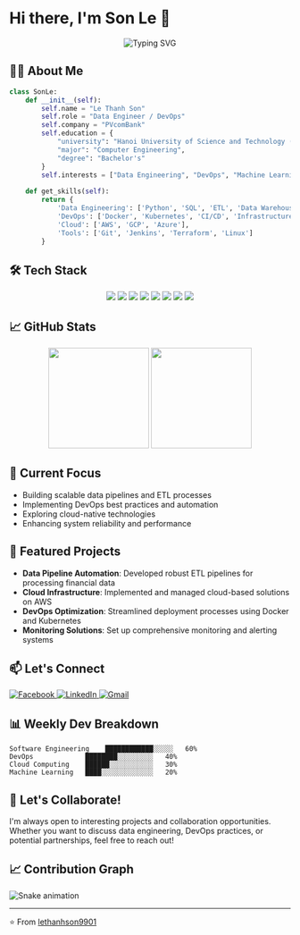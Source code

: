 # Hi there, I'm Son Le 👋

<div align="center">
  <img src="https://readme-typing-svg.herokuapp.com?font=Fira+Code&weight=500&size=24&pause=1000&color=6A5ACD&random=false&width=435&lines=Data+Engineer+%26+DevOps;AI+%26+ML+Enthusiast;Problem+Solver" alt="Typing SVG" />
</div>

## 👨‍💻 About Me
```python
class SonLe:
    def __init__(self):
        self.name = "Le Thanh Son"
        self.role = "Data Engineer / DevOps"
        self.company = "PVcomBank"
        self.education = {
            "university": "Hanoi University of Science and Technology (HUST)",
            "major": "Computer Engineering",
            "degree": "Bachelor's"
        }
        self.interests = ["Data Engineering", "DevOps", "Machine Learning", "Cloud Computing"]
    
    def get_skills(self):
        return {
            'Data Engineering': ['Python', 'SQL', 'ETL', 'Data Warehousing'],
            'DevOps': ['Docker', 'Kubernetes', 'CI/CD', 'Infrastructure as Code'],
            'Cloud': ['AWS', 'GCP', 'Azure'],
            'Tools': ['Git', 'Jenkins', 'Terraform', 'Linux']
        }
```

## 🛠️ Tech Stack
<div align="center">
  <img src="https://img.shields.io/badge/Python-3776AB?style=for-the-badge&logo=python&logoColor=white" />
  <img src="https://img.shields.io/badge/Docker-2496ED?style=for-the-badge&logo=docker&logoColor=white" />
  <img src="https://img.shields.io/badge/Kubernetes-326CE5?style=for-the-badge&logo=kubernetes&logoColor=white" />
  <img src="https://img.shields.io/badge/AWS-232F3E?style=for-the-badge&logo=amazon-aws&logoColor=white" />
  <img src="https://img.shields.io/badge/PostgreSQL-316192?style=for-the-badge&logo=postgresql&logoColor=white" />
  <img src="https://img.shields.io/badge/Jenkins-D24939?style=for-the-badge&logo=Jenkins&logoColor=white" />
  <img src="https://img.shields.io/badge/Linux-FCC624?style=for-the-badge&logo=linux&logoColor=black" />
  <img src="https://img.shields.io/badge/Git-F05032?style=for-the-badge&logo=git&logoColor=white" />
</div>

## 📈 GitHub Stats
<div align="center">
  <img height="180em" src="https://github-readme-stats.vercel.app/api?username=lethanhson9901&show_icons=true&theme=tokyonight&include_all_commits=true&count_private=true"/>
  <img height="180em" src="https://github-readme-stats.vercel.app/api/top-langs/?username=lethanhson9901&layout=compact&langs_count=7&theme=tokyonight"/>
</div>

## 🎯 Current Focus
- Building scalable data pipelines and ETL processes
- Implementing DevOps best practices and automation
- Exploring cloud-native technologies
- Enhancing system reliability and performance

## 🌟 Featured Projects
- **Data Pipeline Automation**: Developed robust ETL pipelines for processing financial data
- **Cloud Infrastructure**: Implemented and managed cloud-based solutions on AWS
- **DevOps Optimization**: Streamlined deployment processes using Docker and Kubernetes
- **Monitoring Solutions**: Set up comprehensive monitoring and alerting systems

## 📫 Let's Connect
<div align="left">
  <a href="https://www.facebook.com/lethanhson9901" target="_blank">
    <img src="https://img.shields.io/badge/Facebook-%231877F2.svg?style=for-the-badge&logo=Facebook&logoColor=white" alt="Facebook">
  </a>
  <a href="https://www.linkedin.com/in/son-le-thanh-42892a16b/" target="_blank">
    <img src="https://img.shields.io/badge/-LinkedIn-%230077B5?style=for-the-badge&logo=linkedin&logoColor=white" alt="LinkedIn">
  </a>
  <a href="mailto:hoasung9901@gmail.com">
    <img src="https://img.shields.io/badge/-Gmail-%23333?style=for-the-badge&logo=gmail&logoColor=white" alt="Gmail">
  </a>
</div>

## 📊 Weekly Dev Breakdown
```text
Software Engineering    ████████████░░░░░   60%
DevOps             ████████░░░░░░░░░   40%
Cloud Computing    ██████░░░░░░░░░░░   30%
Machine Learning   ████░░░░░░░░░░░░░   20%
```

## 🤝 Let's Collaborate!
I'm always open to interesting projects and collaboration opportunities. Whether you want to discuss data engineering, DevOps practices, or potential partnerships, feel free to reach out!

## 📈 Contribution Graph
![Snake animation](https://github.com/lethanhson9901/lethanhson9901/blob/output/github-contribution-grid-snake.svg)

---
⭐️ From [lethanhson9901](https://github.com/lethanhson9901)
